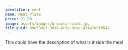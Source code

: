 ```yaml
---
identifier: meat
name: Meat Plate
price: 21.00
image: assets/images/brocoli-rice2.jpg
file_guid: 09e589c7-3d18-4c2e-9cee-4f447e9f054a
---
```

This could have the description of what is inside the meal